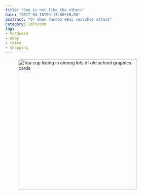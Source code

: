 ```yaml
---
title: "One is not like the others"
date: "2017-04-18T09:15:00+10:00"
abstract: "Or when random eBay searches attack"
category: Infocomm
tag:
- hardware
- ebay
- retro
- shopping
---
```

<figure><img src="https://rubenerd.com/files/2017/one-not-like-others@1x.png" alt="Tea cup listing in among lots of old school graphics cards" srcset="https://rubenerd.com/files/2017/one-not-like-others@1x.png 1x, https://rubenerd.com/files/2017/one-not-like-others@2x.png 2x" style="width:375px; height:412px;" /></figure>

